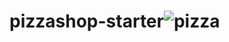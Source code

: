 # pizzashop-starter![pizza](https://github.com/Thiago-Cardoso-de-Vasconcelos/pizzashop-starter/assets/107278485/661e301a-edb0-4dcf-92d8-674d4dccbd3c)
